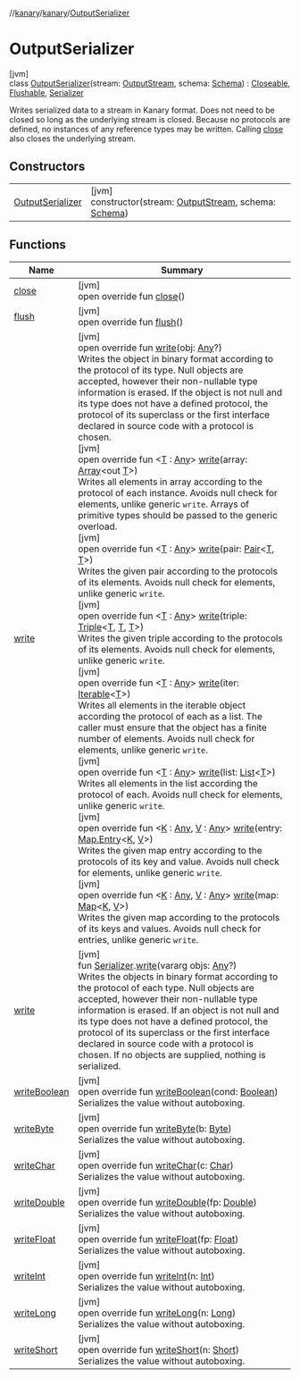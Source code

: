 //[kanary](../../../index.md)/[kanary](../index.md)/[OutputSerializer](index.md)

# OutputSerializer

[jvm]\
class [OutputSerializer](index.md)(stream: [OutputStream](https://docs.oracle.com/javase/8/docs/api/java/io/OutputStream.html), schema: [Schema](../-schema/index.md)) : [Closeable](https://docs.oracle.com/javase/8/docs/api/java/io/Closeable.html), [Flushable](https://docs.oracle.com/javase/8/docs/api/java/io/Flushable.html), [Serializer](../-serializer/index.md)

Writes serialized data to a stream in Kanary format. Does not need to be closed so long as the underlying stream is closed. Because no protocols are defined, no instances of any reference types may be written. Calling [close](close.md) also closes the underlying stream.

## Constructors

| | |
|---|---|
| [OutputSerializer](-output-serializer.md) | [jvm]<br>constructor(stream: [OutputStream](https://docs.oracle.com/javase/8/docs/api/java/io/OutputStream.html), schema: [Schema](../-schema/index.md)) |

## Functions

| Name | Summary |
|---|---|
| [close](close.md) | [jvm]<br>open override fun [close](close.md)() |
| [flush](flush.md) | [jvm]<br>open override fun [flush](flush.md)() |
| [write](write.md) | [jvm]<br>open override fun [write](write.md)(obj: [Any](https://kotlinlang.org/api/latest/jvm/stdlib/kotlin/-any/index.html)?)<br>Writes the object in binary format according to the protocol of its type. Null objects are accepted, however their non-nullable type information is erased. If the object is not null and its type does not have a defined protocol, the protocol of its superclass or the first interface declared in source code with a protocol is chosen.<br>[jvm]<br>open override fun &lt;[T](write.md) : [Any](https://kotlinlang.org/api/latest/jvm/stdlib/kotlin/-any/index.html)&gt; [write](write.md)(array: [Array](https://kotlinlang.org/api/latest/jvm/stdlib/kotlin/-array/index.html)&lt;out [T](write.md)&gt;)<br>Writes all elements in array according to the protocol of each instance. Avoids null check for elements, unlike generic `write`. Arrays of primitive types should be passed to the generic overload.<br>[jvm]<br>open override fun &lt;[T](write.md) : [Any](https://kotlinlang.org/api/latest/jvm/stdlib/kotlin/-any/index.html)&gt; [write](write.md)(pair: [Pair](https://kotlinlang.org/api/latest/jvm/stdlib/kotlin/-pair/index.html)&lt;[T](write.md), [T](write.md)&gt;)<br>Writes the given pair according to the protocols of its elements. Avoids null check for elements, unlike generic `write`.<br>[jvm]<br>open override fun &lt;[T](write.md) : [Any](https://kotlinlang.org/api/latest/jvm/stdlib/kotlin/-any/index.html)&gt; [write](write.md)(triple: [Triple](https://kotlinlang.org/api/latest/jvm/stdlib/kotlin/-triple/index.html)&lt;[T](write.md), [T](write.md), [T](write.md)&gt;)<br>Writes the given triple according to the protocols of its elements. Avoids null check for elements, unlike generic `write`.<br>[jvm]<br>open override fun &lt;[T](write.md) : [Any](https://kotlinlang.org/api/latest/jvm/stdlib/kotlin/-any/index.html)&gt; [write](write.md)(iter: [Iterable](https://kotlinlang.org/api/latest/jvm/stdlib/kotlin.collections/-iterable/index.html)&lt;[T](write.md)&gt;)<br>Writes all elements in the iterable object according the protocol of each as a list. The caller must ensure that the object has a finite number of elements. Avoids null check for elements, unlike generic `write`.<br>[jvm]<br>open override fun &lt;[T](write.md) : [Any](https://kotlinlang.org/api/latest/jvm/stdlib/kotlin/-any/index.html)&gt; [write](write.md)(list: [List](https://kotlinlang.org/api/latest/jvm/stdlib/kotlin.collections/-list/index.html)&lt;[T](write.md)&gt;)<br>Writes all elements in the list according the protocol of each. Avoids null check for elements, unlike generic `write`.<br>[jvm]<br>open override fun &lt;[K](write.md) : [Any](https://kotlinlang.org/api/latest/jvm/stdlib/kotlin/-any/index.html), [V](write.md) : [Any](https://kotlinlang.org/api/latest/jvm/stdlib/kotlin/-any/index.html)&gt; [write](write.md)(entry: [Map.Entry](https://kotlinlang.org/api/latest/jvm/stdlib/kotlin.collections/-map/-entry/index.html)&lt;[K](write.md), [V](write.md)&gt;)<br>Writes the given map entry according to the protocols of its key and value. Avoids null check for elements, unlike generic `write`.<br>[jvm]<br>open override fun &lt;[K](write.md) : [Any](https://kotlinlang.org/api/latest/jvm/stdlib/kotlin/-any/index.html), [V](write.md) : [Any](https://kotlinlang.org/api/latest/jvm/stdlib/kotlin/-any/index.html)&gt; [write](write.md)(map: [Map](https://kotlinlang.org/api/latest/jvm/stdlib/kotlin.collections/-map/index.html)&lt;[K](write.md), [V](write.md)&gt;)<br>Writes the given map according to the protocols of its keys and values. Avoids null check for entries, unlike generic `write`. |
| [write](../write.md) | [jvm]<br>fun [Serializer](../-serializer/index.md).[write](../write.md)(vararg objs: [Any](https://kotlinlang.org/api/latest/jvm/stdlib/kotlin/-any/index.html)?)<br>Writes the objects in binary format according to the protocol of each type. Null objects are accepted, however their non-nullable type information is erased. If an object is not null and its type does not have a defined protocol, the protocol of its superclass or the first interface declared in source code with a protocol is chosen. If no objects are supplied, nothing is serialized. |
| [writeBoolean](write-boolean.md) | [jvm]<br>open override fun [writeBoolean](write-boolean.md)(cond: [Boolean](https://kotlinlang.org/api/latest/jvm/stdlib/kotlin/-boolean/index.html))<br>Serializes the value without autoboxing. |
| [writeByte](write-byte.md) | [jvm]<br>open override fun [writeByte](write-byte.md)(b: [Byte](https://kotlinlang.org/api/latest/jvm/stdlib/kotlin/-byte/index.html))<br>Serializes the value without autoboxing. |
| [writeChar](write-char.md) | [jvm]<br>open override fun [writeChar](write-char.md)(c: [Char](https://kotlinlang.org/api/latest/jvm/stdlib/kotlin/-char/index.html))<br>Serializes the value without autoboxing. |
| [writeDouble](write-double.md) | [jvm]<br>open override fun [writeDouble](write-double.md)(fp: [Double](https://kotlinlang.org/api/latest/jvm/stdlib/kotlin/-double/index.html))<br>Serializes the value without autoboxing. |
| [writeFloat](write-float.md) | [jvm]<br>open override fun [writeFloat](write-float.md)(fp: [Float](https://kotlinlang.org/api/latest/jvm/stdlib/kotlin/-float/index.html))<br>Serializes the value without autoboxing. |
| [writeInt](write-int.md) | [jvm]<br>open override fun [writeInt](write-int.md)(n: [Int](https://kotlinlang.org/api/latest/jvm/stdlib/kotlin/-int/index.html))<br>Serializes the value without autoboxing. |
| [writeLong](write-long.md) | [jvm]<br>open override fun [writeLong](write-long.md)(n: [Long](https://kotlinlang.org/api/latest/jvm/stdlib/kotlin/-long/index.html))<br>Serializes the value without autoboxing. |
| [writeShort](write-short.md) | [jvm]<br>open override fun [writeShort](write-short.md)(n: [Short](https://kotlinlang.org/api/latest/jvm/stdlib/kotlin/-short/index.html))<br>Serializes the value without autoboxing. |
